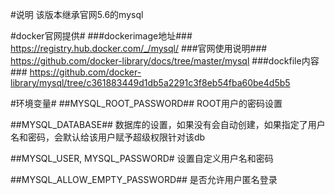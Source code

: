 #说明
该版本继承官网5.6的mysql

#docker官网提供#
###dockerimage地址###
https://registry.hub.docker.com/_/mysql/
###官网使用说明###
https://github.com/docker-library/docs/tree/master/mysql
###dockfile内容###
https://github.com/docker-library/mysql/tree/c361883449d1db5a2291c3f8eb54fba60be4d5b5

#环境变量#
##MYSQL_ROOT_PASSWORD##
ROOT用户的密码设置

##MYSQL_DATABASE##
数据库的设置，如果没有会自动创建，如果指定了用户名和密码，会默认给该用户赋予超级权限针对该db

##MYSQL_USER, MYSQL_PASSWORD#
设置自定义用户名和密码


##MYSQL_ALLOW_EMPTY_PASSWORD##
是否允许用户匿名登录

